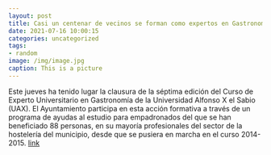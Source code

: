 ```yaml
---
layout: post
title: Casi un centenar de vecinos se forman como expertos en Gastronomía becados por el Ayuntamiento
date: 2021-07-16 10:00:15
categories: uncategorized
tags:
- random
image: /img/image.jpg
caption: This is a picture
---
```

Este jueves ha tenido lugar la clausura de la séptima edición del Curso de Experto Universitario en Gastronomía de la Universidad Alfonso X el Sabio (UAX). El Ayuntamiento participa en esta acción formativa a través de un programa de ayudas al estudio para empadronados del que se han beneficiado 88 personas, en su mayoría profesionales del sector de la hostelería del municipio, desde que se pusiera en marcha en el curso 2014-2015.  [link](https://www.ayto-villacanada.es/tu-ayuntamiento/casi-un-centenar-de-vecinos-se-forman-como-expertos-en-gastronomia-becados-por-el-ayuntamiento/)
